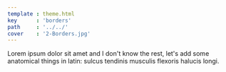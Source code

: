 ```yaml
---
template : theme.html
key      : 'borders'
path     : '../../'
cover    : '2-Borders.jpg'
---
```


Lorem ipsum dolor sit amet and I don't know the rest, let's add some anatomical things in latin: sulcus tendinis musculis flexoris halucis longi.